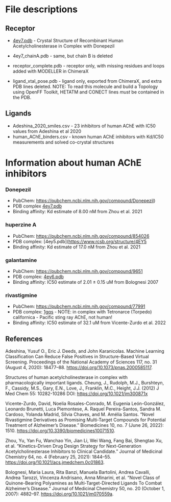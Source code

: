 # File descriptions

## Receptor

* [4ey7.pdb](https://www.rcsb.org/structure/4EY7)  - Crystal Structure of Recombinant Human Acetylcholinesterase in Complex with Donepezil

* 4ey7_chainA.pdb - same, but chain B is deleted
* receptor_complete.pdb - receptor only, with missing residues and loops added with MODELLER in ChimeraX
* ligand_xtal_pose.pdb - ligand only, exported from ChimeraX, and extra PDB lines deleted.  NOTE: To read this molecule and build a Topology using OpenFF Toolkit, HETATM and CONECT lines *must* be contained in the PDB.

## Ligands

* Adeshina_2020_smiles.csv  - 23 inhibitors of human AChE with IC50 values from Adeshina et al 2020
* human_AChE_binders.csv    - known human AChE inhibitors with Kd/IC50 measurements and solved co-crystal structures 

# Information about human AChE inhibitors

### Donepezil
* PubChem: https://pubchem.ncbi.nlm.nih.gov/compound/Donepezil)
* PDB complex [4ey7.pdb](https://www.rcsb.org/structure/4EY7)
* Binding affinity: Kd estimate of 8.00 nM from Zhou et al. 2021

### huperzine A
* PubChem: https://pubchem.ncbi.nlm.nih.gov/compound/854026
* PDB complex: [4ey5.pdb](https://www.rcsb.org/structure/4EY5
* Binding affinity: Kd estimate of 17.0 nM from Zhou et al. 2021

### galantamine
* PubChem: https://pubchem.ncbi.nlm.nih.gov/compound/9651
* PDB complex: [4ey6.pdb](https://www.rcsb.org/structure/4EY6)
* Binding affinity: IC50 estimate of 2.01 $\pm$ 0.15 uM from Bolognesi 2007

### rivastigmine
  * PubChem: https://pubchem.ncbi.nlm.nih.gov/compound/77991
  * PDB complex: [1gqs](https://www.rcsb.org/structure/1GQS) - NOTE: in complex with Tetronarce (Torpedo) californica - Pacific sting ray AChE, not human! 
  * Binding affinity: IC50 estimate of 32.1 uM from Vicente-Zurdo et al. 2022


## References


Adeshina, Yusuf O., Eric J. Deeds, and John Karanicolas.
Machine Learning Classification Can Reduce False Positives in Structure-Based Virtual Screening. Proceedings of the National Academy of Sciences 117, no. 31 (August 4, 2020): 18477–88. https://doi.org/10.1073/pnas.2000585117.


Structures of human acetylcholinesterase in complex with pharmacologically important ligands.
Cheung, J., Rudolph, M.J., Burshteyn, F., Cassidy, M.S., Gary, E.N., Love, J., Franklin, M.C., Height, J.J.
(2012) J Med Chem 55: 10282-10286
DOI: https://doi.org/10.1021/jm300871x

Vicente-Zurdo, David, Noelia Rosales-Conrado, M. Eugenia León-González, Leonardo Brunetti, Luca Piemontese, A. Raquel Pereira-Santos, Sandra M. Cardoso, Yolanda Madrid, Sílvia Chaves, and M. Amélia Santos. “Novel Rivastigmine Derivatives as Promising Multi-Target Compounds for Potential Treatment of Alzheimer’s Disease.” Biomedicines 10, no. 7 (June 26, 2022): 1510. https://doi.org/10.3390/biomedicines10071510.

Zhou, Yu, Yan Fu, Wanchao Yin, Jian Li, Wei Wang, Fang Bai, Shengtao Xu, et al. “Kinetics-Driven Drug Design Strategy for Next-Generation Acetylcholinesterase Inhibitors to Clinical Candidate.” Journal of Medicinal Chemistry 64, no. 4 (February 25, 2021): 1844–55. https://doi.org/10.1021/acs.jmedchem.0c01863.

Bolognesi, Maria Laura, Rita Banzi, Manuela Bartolini, Andrea Cavalli, Andrea Tarozzi, Vincenza Andrisano, Anna Minarini, et al. “Novel Class of Quinone-Bearing Polyamines as Multi-Target-Directed Ligands To Combat Alzheimer’s Disease.” Journal of Medicinal Chemistry 50, no. 20 (October 1, 2007): 4882–97. https://doi.org/10.1021/jm070559a.




